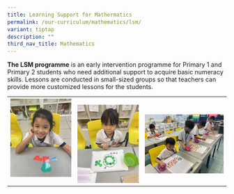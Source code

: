 ```yaml
---
title: Learning Support for Mathermatics
permalink: /our-curriculum/mathematics/lsm/
variant: tiptap
description: ""
third_nav_title: Mathematics
---
```

<p><strong>The LSM programme</strong> is an early intervention programme for Primary 1 and Primary 2 students who need additional support to acquire basic numeracy skills. Lessons are conducted in small-sized groups so that teachers can provide more customized lessons for the students.</p><table><tbody><tr><th rowspan="1" colspan="1"><div class="isomer-image-wrapper"><img style="width: 100%" height="auto" width="100%" alt="" src="/images/Maths/maths 6.jpg"></div><p></p></th><th rowspan="1" colspan="1"><p></p><div class="isomer-image-wrapper"><img style="width: 100%" height="auto" width="100%" alt="" src="/images/Maths/maths 22.jpg"></div></th><th rowspan="1" colspan="1"><p></p><div class="isomer-image-wrapper"><img style="width: 100%" height="auto" width="100%" alt="" src="/images/Maths/maths 21.jpg"></div></th></tr></tbody></table><p></p>